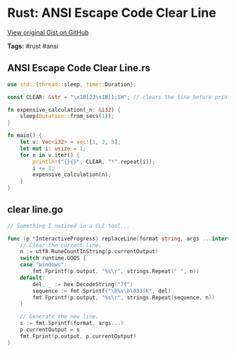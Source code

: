 # Rust: ANSI Escape Code Clear Line 

[View original Gist on GitHub](https://gist.github.com/Integralist/8660015f338619c7ab9f78e53272ea67)

**Tags:** #rust #ansi

## ANSI Escape Code Clear Line.rs

```rust
use std::{thread::sleep, time::Duration};

const CLEAR: &str = "\x1B[2J\x1B[1;1H"; // clears the line before printing the next character

fn expensive_calculation(_n: &i32) {
    sleep(Duration::from_secs(1));
}

fn main() {
    let v: Vec<i32> = vec![1, 2, 3];
    let mut i: usize = 1;
    for n in v.iter() {
        println!("{}{}", CLEAR, "*".repeat(i));
        i += 1;
        expensive_calculation(n);
    }
}
```

## clear line.go

```go
// Something I noticed in a CLI tool...

func (p *InteractiveProgress) replaceLine(format string, args ...interface{}) {
	// Clear the current line.
	n := utf8.RuneCountInString(p.currentOutput)
	switch runtime.GOOS {
	case "windows":
		fmt.Fprintf(p.output, "%s\r", strings.Repeat(" ", n))
	default:
		del, _ := hex.DecodeString("7f")
		sequence := fmt.Sprintf("\b%s\b\033[K", del)
		fmt.Fprintf(p.output, "%s\r", strings.Repeat(sequence, n))
	}

	// Generate the new line.
	s := fmt.Sprintf(format, args...)
	p.currentOutput = s
	fmt.Fprint(p.output, p.currentOutput)
}
```

